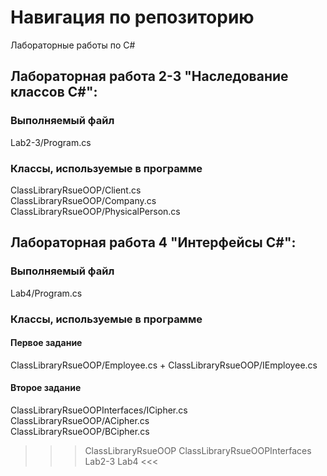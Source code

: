 # Навигация по репозиторию
Лабораторные работы по C#  

## Лабораторная работа 2-3 "Наследование классов C#":
### Выполняемый файл 
Lab2-3/Program.cs 
### Классы, используемые в программе
ClassLibraryRsueOOP/Client.cs  
ClassLibraryRsueOOP/Company.cs  
ClassLibraryRsueOOP/PhysicalPerson.cs  
  
  
## Лабораторная работа 4 "Интерфейсы C#":
### Выполняемый файл 
Lab4/Program.cs  
### Классы, используемые в программе
#### Первое задание
ClassLibraryRsueOOP/Employee.cs + ClassLibraryRsueOOP/IEmployee.cs  
  
#### Второе задание
ClassLibraryRsueOOPInterfaces/ICipher.cs  
ClassLibraryRsueOOP/ACipher.cs  
ClassLibraryRsueOOP/BCipher.cs  

>>> ClassLibraryRsueOOP ClassLibraryRsueOOPInterfaces Lab2-3 Lab4 <<<
